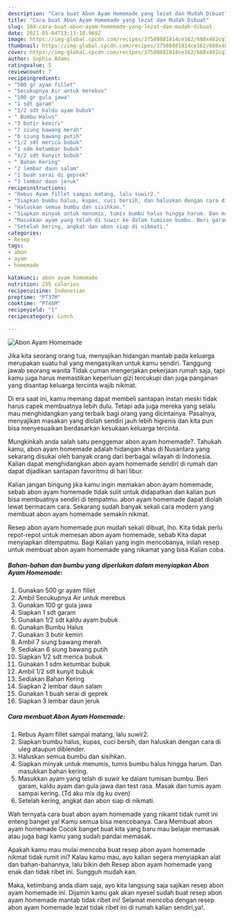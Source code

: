 ```yaml
---
description: "Cara buat Abon Ayam Homemade yang lezat dan Mudah Dibuat"
title: "Cara buat Abon Ayam Homemade yang lezat dan Mudah Dibuat"
slug: 184-cara-buat-abon-ayam-homemade-yang-lezat-dan-mudah-dibuat
date: 2021-05-04T13:13:10.969Z
image: https://img-global.cpcdn.com/recipes/37580881814ce162/680x482cq70/abon-ayam-homemade-foto-resep-utama.jpg
thumbnail: https://img-global.cpcdn.com/recipes/37580881814ce162/680x482cq70/abon-ayam-homemade-foto-resep-utama.jpg
cover: https://img-global.cpcdn.com/recipes/37580881814ce162/680x482cq70/abon-ayam-homemade-foto-resep-utama.jpg
author: Sophia Adams
ratingvalue: 5
reviewcount: 7
recipeingredient:
- "500 gr ayam fillet"
- "Secukupnya Air untuk merebus"
- "100 gr gula jawa"
- "1 sdt garam"
- "1/2 sdt kaldu ayam bubuk"
- " Bumbu Halus"
- "3 butir kemiri"
- "7 siung bawang merah"
- "6 siung bawang putih"
- "1/2 sdt merica bubuk"
- "1 sdm ketumbar bubuk"
- "1/2 sdt kunyit bubuk"
- " Bahan Kering"
- "2 lembar daun salam"
- "1 buah serai di geprek"
- "3 lembar daun jeruk"
recipeinstructions:
- "Rebus Ayam fillet sampai matang, lalu suwir2."
- "Siapkan bumbu halus, kupas, cuci bersih, dan haluskan dengan cara di uleg ataupun diblender."
- "Haluskan semua bumbu dan sisihkan."
- "Siapkan minyak untuk menumis, tumis bumbu halus hingga harum. Dan masukkan bahan kering."
- "Masukkan ayam yang telah di suwir ke dalam tumisan bumbu. Beri garam, kaldu ayam dan gula jawa dan test rasa. Masak dan tumis ayam sampai kering. (Td aku mix dg ku oven)"
- "Setelah kering, angkat dan abon siap di nikmati."
categories:
- Resep
tags:
- abon
- ayam
- homemade

katakunci: abon ayam homemade 
nutrition: 255 calories
recipecuisine: Indonesian
preptime: "PT37M"
cooktime: "PT46M"
recipeyield: "1"
recipecategory: Lunch

---
```



![Abon Ayam Homemade](https://img-global.cpcdn.com/recipes/37580881814ce162/680x482cq70/abon-ayam-homemade-foto-resep-utama.jpg)

Jika kita seorang orang tua, menyajikan hidangan mantab pada keluarga merupakan suatu hal yang mengasyikan untuk kamu sendiri. Tanggung jawab seorang  wanita Tidak cuman mengerjakan pekerjaan rumah saja, tapi kamu juga harus memastikan keperluan gizi tercukupi dan juga panganan yang disantap keluarga tercinta wajib nikmat.

Di era  saat ini, kamu memang dapat membeli santapan instan meski tidak harus capek membuatnya lebih dulu. Tetapi ada juga mereka yang selalu mau menghidangkan yang terbaik bagi orang yang dicintainya. Pasalnya, menyajikan masakan yang diolah sendiri jauh lebih higienis dan kita pun bisa menyesuaikan berdasarkan kesukaan keluarga tercinta. 



Mungkinkah anda salah satu penggemar abon ayam homemade?. Tahukah kamu, abon ayam homemade adalah hidangan khas di Nusantara yang sekarang disukai oleh banyak orang dari berbagai wilayah di Indonesia. Kalian dapat menghidangkan abon ayam homemade sendiri di rumah dan dapat dijadikan santapan favoritmu di hari libur.

Kalian jangan bingung jika kamu ingin memakan abon ayam homemade, sebab abon ayam homemade tidak sulit untuk didapatkan dan kalian pun bisa membuatnya sendiri di tempatmu. abon ayam homemade dapat diolah lewat bermacam cara. Sekarang sudah banyak sekali cara modern yang membuat abon ayam homemade semakin nikmat.

Resep abon ayam homemade pun mudah sekali dibuat, lho. Kita tidak perlu repot-repot untuk memesan abon ayam homemade, sebab Kita dapat menyiapkan ditempatmu. Bagi Kalian yang ingin mencobanya, inilah resep untuk membuat abon ayam homemade yang nikamat yang bisa Kalian coba.

<!--inarticleads1-->

##### Bahan-bahan dan bumbu yang diperlukan dalam menyiapkan Abon Ayam Homemade:

1. Gunakan 500 gr ayam fillet
1. Ambil Secukupnya Air untuk merebus
1. Gunakan 100 gr gula jawa
1. Siapkan 1 sdt garam
1. Gunakan 1/2 sdt kaldu ayam bubuk
1. Gunakan  Bumbu Halus
1. Gunakan 3 butir kemiri
1. Ambil 7 siung bawang merah
1. Sediakan 6 siung bawang putih
1. Siapkan 1/2 sdt merica bubuk
1. Gunakan 1 sdm ketumbar bubuk
1. Ambil 1/2 sdt kunyit bubuk
1. Sediakan  Bahan Kering
1. Siapkan 2 lembar daun salam
1. Gunakan 1 buah serai di geprek
1. Siapkan 3 lembar daun jeruk




<!--inarticleads2-->

##### Cara membuat Abon Ayam Homemade:

1. Rebus Ayam fillet sampai matang, lalu suwir2.
1. Siapkan bumbu halus, kupas, cuci bersih, dan haluskan dengan cara di uleg ataupun diblender.
1. Haluskan semua bumbu dan sisihkan.
1. Siapkan minyak untuk menumis, tumis bumbu halus hingga harum. Dan masukkan bahan kering.
1. Masukkan ayam yang telah di suwir ke dalam tumisan bumbu. Beri garam, kaldu ayam dan gula jawa dan test rasa. Masak dan tumis ayam sampai kering. (Td aku mix dg ku oven)
1. Setelah kering, angkat dan abon siap di nikmati.




Wah ternyata cara buat abon ayam homemade yang nikamt tidak rumit ini enteng banget ya! Kamu semua bisa mencobanya. Cara Membuat abon ayam homemade Cocok banget buat kita yang baru mau belajar memasak atau juga bagi kamu yang sudah pandai memasak.

Apakah kamu mau mulai mencoba buat resep abon ayam homemade nikmat tidak rumit ini? Kalau kamu mau, ayo kalian segera menyiapkan alat dan bahan-bahannya, lalu bikin deh Resep abon ayam homemade yang enak dan tidak ribet ini. Sungguh mudah kan. 

Maka, ketimbang anda diam saja, ayo kita langsung saja sajikan resep abon ayam homemade ini. Dijamin kamu gak akan nyesel sudah buat resep abon ayam homemade mantab tidak ribet ini! Selamat mencoba dengan resep abon ayam homemade lezat tidak ribet ini di rumah kalian sendiri,ya!.

